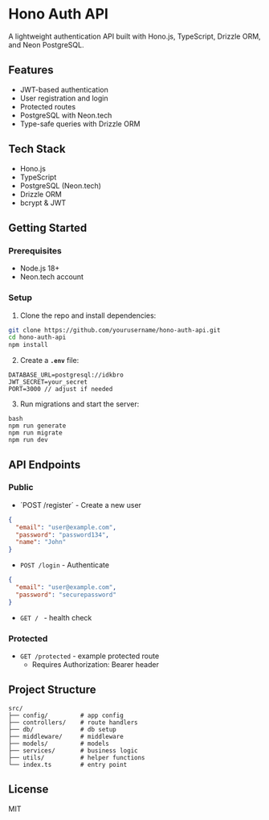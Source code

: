 # Hono Auth API

A lightweight authentication API built with Hono.js, TypeScript, Drizzle ORM, and Neon PostgreSQL.

## Features

- JWT-based authentication
- User registration and login
- Protected routes
- PostgreSQL with Neon.tech
- Type-safe queries with Drizzle ORM

## Tech Stack

- Hono.js
- TypeScript
- PostgreSQL (Neon.tech)
- Drizzle ORM
- bcrypt & JWT

## Getting Started

### Prerequisites

- Node.js 18+
- Neon.tech account

### Setup

1. Clone the repo and install dependencies:

```bash
git clone https://github.com/yourusername/hono-auth-api.git
cd hono-auth-api
npm install
```

2. Create a **`.env`** file:

```text
DATABASE_URL=postgresql://idkbro
JWT_SECRET=your_secret
PORT=3000 // adjust if needed
```

3. Run migrations and start the server:

```
bash
npm run generate
npm run migrate
npm run dev
```

## API Endpoints

### Public

- ´POST /register´ - Create a new user

```json
{
  "email": "user@example.com",
  "password": "password134",
  "name": "John"
}
```

- `POST /login` - Authenticate

```json
{
  "email": "user@example.com",
  "password": "securepassword"
}
```

- `GET / ` - health check

### Protected

- `GET /protected` - example protected route
  - Requires Authorization: Bearer <token> header

## Project Structure

```text
src/
├── config/         # app config
├── controllers/    # route handlers
├── db/             # db setup
├── middleware/     # middleware
├── models/         # models
├── services/       # business logic
├── utils/          # helper functions
└── index.ts        # entry point
```

## License

MIT
